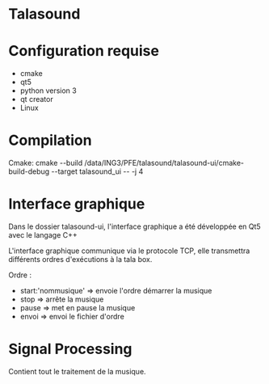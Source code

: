 Talasound
==============


# Configuration requise
  - cmake
  - qt5
  - python version 3
  - qt creator
  - Linux
  

# Compilation

Cmake:
    cmake --build /data/ING3/PFE/talasound/talasound-ui/cmake-build-debug --target talasound_ui -- -j 4

# Interface graphique

Dans le dossier talasound-ui, l'interface graphique a été développée en Qt5 avec le langage C++

L'interface graphique communique via le protocole TCP, elle transmettra différents ordres d'exécutions à la tala box.

Ordre :
  - start:'nommusique' => envoie l'ordre démarrer la musique
  - stop => arrête la musique
  - pause => met en pause la musique
  - envoi => envoi le fichier d'ordre
  

# Signal Processing

Contient tout le traitement de la musique.
